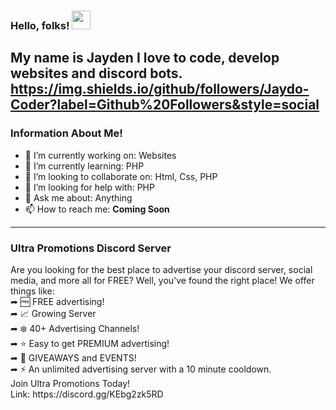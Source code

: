 ### Hello, folks! <img src="https://raw.githubusercontent.com/MartinHeinz/MartinHeinz/master/wave.gif" width="30px">

My name is Jayden I love to code, develop websites and discord bots.
https://img.shields.io/github/followers/Jaydo-Coder?label=Github%20Followers&style=social
---

### Information About Me!
- 🔭 I’m currently working on: Websites
- 🌱 I’m currently learning: PHP
- 👯 I’m looking to collaborate on: Html, Css, PHP
- 🤔 I’m looking for help with: PHP
- 💬 Ask me about: Anything
- 📫 How to reach me: **Coming Soon**

---

### Ultra Promotions Discord Server
<p>
 <!-- <a href="https://waylonwalker.com/latest"><img width="300" align='right' src="https://waylonwalker.com/latest.png?raw=true"></a> -->
</p>
Are you looking for the best place to advertise your discord server, social media,
and more all for FREE? Well, you've found the right place! We offer things like:
<br>
➦ 🆓 FREE advertising!
<br>
➦ 📈 Growing Server
<br>
➦ ❄️ 40+ Advertising Channels!
<br>
➦ ⭐ Easy to get PREMIUM advertising!
<br>
➦ 🎉 GIVEAWAYS and EVENTS!
<br>
➦ ⚡ An unlimited advertising server with a 10 minute cooldown.
<br>
Join Ultra Promotions Today! 
<br>
Link: https://discord.gg/KEbg2zk5RD
<br>
